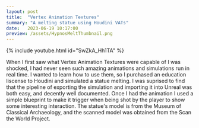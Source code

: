 ```yaml
---
layout: post
title:  "Vertex Animation Textures"
summary: "A melting statue using Houdini VATs"
date:   2023-06-19 10:17:00
preview: /assets/HypnosMeltThumbnail.png
---
```


{% include youtube.html id="SwZkA_Hh1TA" %}

When I first saw what Vertex Animation Textures were capable of I was shocked, I had never seen such amazing animations and simulations run in real time. I wanted to learn how to use them, so I purchased an education liscense to Houdini and simulated a statue melting. I was suprised to find that the pipeline of exporting the simulation and importing it into Unreal was both easy, and decently well documented. Once I had the animation I used a simple blueprint to make it trigger when being shot by the player to show some interesting interaction. The statue's model is from the Museum of Classical Archaeology, and the scanned model was obtained from the Scan the World Project.